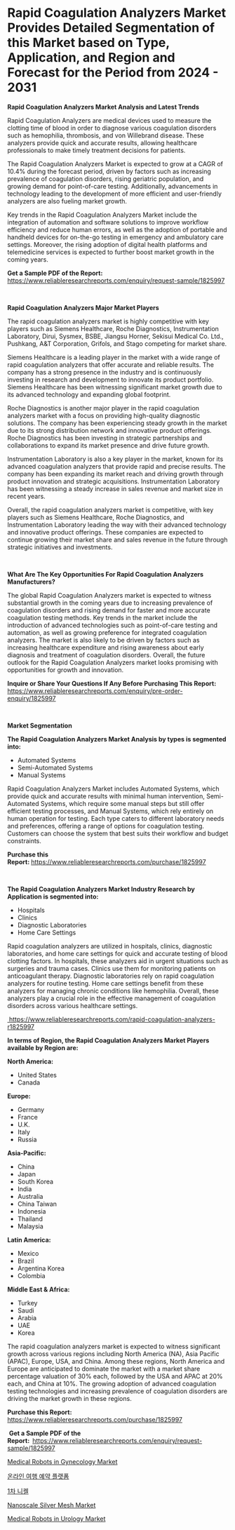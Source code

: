 <p><h1>Rapid Coagulation Analyzers Market Provides Detailed Segmentation of this Market based on Type, Application, and Region and Forecast for the Period from 2024 - 2031</h1></p><p><strong>Rapid Coagulation Analyzers Market Analysis and Latest Trends</strong></p>
<p><p>Rapid Coagulation Analyzers are medical devices used to measure the clotting time of blood in order to diagnose various coagulation disorders such as hemophilia, thrombosis, and von Willebrand disease. These analyzers provide quick and accurate results, allowing healthcare professionals to make timely treatment decisions for patients.</p><p>The Rapid Coagulation Analyzers Market is expected to grow at a CAGR of 10.4% during the forecast period, driven by factors such as increasing prevalence of coagulation disorders, rising geriatric population, and growing demand for point-of-care testing. Additionally, advancements in technology leading to the development of more efficient and user-friendly analyzers are also fueling market growth.</p><p>Key trends in the Rapid Coagulation Analyzers Market include the integration of automation and software solutions to improve workflow efficiency and reduce human errors, as well as the adoption of portable and handheld devices for on-the-go testing in emergency and ambulatory care settings. Moreover, the rising adoption of digital health platforms and telemedicine services is expected to further boost market growth in the coming years.</p></p>
<p><strong>Get a Sample PDF of the Report:&nbsp;</strong> <a href="https://www.reliableresearchreports.com/enquiry/request-sample/1825997">https://www.reliableresearchreports.com/enquiry/request-sample/1825997</a></p>
<p>&nbsp;</p>
<p><strong>Rapid Coagulation Analyzers Major Market Players</strong></p>
<p><p>The rapid coagulation analyzers market is highly competitive with key players such as Siemens Healthcare, Roche Diagnostics, Instrumentation Laboratory, Dirui, Sysmex, BSBE, Jiangsu Horner, Sekisui Medical Co. Ltd., Pushkang, A&T Corporation, Grifols, and Stago competing for market share. </p><p>Siemens Healthcare is a leading player in the market with a wide range of rapid coagulation analyzers that offer accurate and reliable results. The company has a strong presence in the industry and is continuously investing in research and development to innovate its product portfolio. Siemens Healthcare has been witnessing significant market growth due to its advanced technology and expanding global footprint.</p><p>Roche Diagnostics is another major player in the rapid coagulation analyzers market with a focus on providing high-quality diagnostic solutions. The company has been experiencing steady growth in the market due to its strong distribution network and innovative product offerings. Roche Diagnostics has been investing in strategic partnerships and collaborations to expand its market presence and drive future growth.</p><p>Instrumentation Laboratory is also a key player in the market, known for its advanced coagulation analyzers that provide rapid and precise results. The company has been expanding its market reach and driving growth through product innovation and strategic acquisitions. Instrumentation Laboratory has been witnessing a steady increase in sales revenue and market size in recent years.</p><p>Overall, the rapid coagulation analyzers market is competitive, with key players such as Siemens Healthcare, Roche Diagnostics, and Instrumentation Laboratory leading the way with their advanced technology and innovative product offerings. These companies are expected to continue growing their market share and sales revenue in the future through strategic initiatives and investments.</p></p>
<p>&nbsp;</p>
<p><strong>What Are The Key Opportunities For Rapid Coagulation Analyzers Manufacturers?</strong></p>
<p><p>The global Rapid Coagulation Analyzers market is expected to witness substantial growth in the coming years due to increasing prevalence of coagulation disorders and rising demand for faster and more accurate coagulation testing methods. Key trends in the market include the introduction of advanced technologies such as point-of-care testing and automation, as well as growing preference for integrated coagulation analyzers. The market is also likely to be driven by factors such as increasing healthcare expenditure and rising awareness about early diagnosis and treatment of coagulation disorders. Overall, the future outlook for the Rapid Coagulation Analyzers market looks promising with opportunities for growth and innovation.</p></p>
<p><strong>Inquire or Share Your Questions If Any Before Purchasing This Report:</strong> <a href="https://www.reliableresearchreports.com/enquiry/pre-order-enquiry/1825997">https://www.reliableresearchreports.com/enquiry/pre-order-enquiry/1825997</a></p>
<p>&nbsp;</p>
<p><strong>Market Segmentation</strong></p>
<p><strong>The Rapid Coagulation Analyzers Market Analysis by types is segmented into:</strong></p>
<p><ul><li>Automated Systems</li><li>Semi-Automated Systems</li><li>Manual Systems</li></ul></p>
<p><p>Rapid Coagulation Analyzers Market includes Automated Systems, which provide quick and accurate results with minimal human intervention, Semi-Automated Systems, which require some manual steps but still offer efficient testing processes, and Manual Systems, which rely entirely on human operation for testing. Each type caters to different laboratory needs and preferences, offering a range of options for coagulation testing. Customers can choose the system that best suits their workflow and budget constraints.</p></p>
<p><strong>Purchase this Report:&nbsp;</strong><a href="https://www.reliableresearchreports.com/purchase/1825997">https://www.reliableresearchreports.com/purchase/1825997</a></p>
<p>&nbsp;</p>
<p><strong>The Rapid Coagulation Analyzers Market Industry Research by Application is segmented into:</strong></p>
<p><ul><li>Hospitals</li><li>Clinics</li><li>Diagnostic Laboratories</li><li>Home Care Settings</li></ul></p>
<p><p>Rapid coagulation analyzers are utilized in hospitals, clinics, diagnostic laboratories, and home care settings for quick and accurate testing of blood clotting factors. In hospitals, these analyzers aid in urgent situations such as surgeries and trauma cases. Clinics use them for monitoring patients on anticoagulant therapy. Diagnostic laboratories rely on rapid coagulation analyzers for routine testing. Home care settings benefit from these analyzers for managing chronic conditions like hemophilia. Overall, these analyzers play a crucial role in the effective management of coagulation disorders across various healthcare settings.</p></p>
<p><a href="https://www.reliableresearchreports.com/rapid-coagulation-analyzers-r1825997">&nbsp;https://www.reliableresearchreports.com/rapid-coagulation-analyzers-r1825997</a></p>
<p><strong>In terms of Region, the Rapid Coagulation Analyzers Market Players available by Region are:</strong></p>
<p>
    <p> <strong> North America: </strong>
        <ul>
            <li>United States</li>
            <li>Canada</li>
        </ul>
        </p> 
    <p> <strong> Europe: </strong>
        <ul>
            <li>Germany</li>
            <li>France</li>
            <li>U.K.</li>
            <li>Italy</li>
            <li>Russia</li>
        </ul>
        </p> 
    <p> <strong> Asia-Pacific: </strong>
        <ul>
            <li>China</li>
            <li>Japan</li>
            <li>South Korea</li>
            <li>India</li>
            <li>Australia</li>
            <li>China Taiwan</li>
            <li>Indonesia</li>
            <li>Thailand</li>
            <li>Malaysia</li>
        </ul>
        </p> 
    <p> <strong> Latin America: </strong>
        <ul>
            <li>Mexico</li>
            <li>Brazil</li>
            <li>Argentina Korea</li>
            <li>Colombia</li>
        </ul>
        </p> 
    <p> <strong> Middle East & Africa: </strong>
        <ul>
            <li>Turkey</li>
            <li>Saudi</li>
            <li>Arabia</li>
            <li>UAE</li>
            <li>Korea</li>
        </ul>
    </p>
    </p>
<p><p>The rapid coagulation analyzers market is expected to witness significant growth across various regions including North America (NA), Asia Pacific (APAC), Europe, USA, and China. Among these regions, North America and Europe are anticipated to dominate the market with a market share percentage valuation of 30% each, followed by the USA and APAC at 20% each, and China at 10%. The growing adoption of advanced coagulation testing technologies and increasing prevalence of coagulation disorders are driving the market growth in these regions.</p></p>
<p><strong>Purchase this Report: </strong><a href="https://www.reliableresearchreports.com/purchase/1825997">https://www.reliableresearchreports.com/purchase/1825997</a></p>
<p>&nbsp;<strong>Get a Sample PDF of the Report:&nbsp;&nbsp;</strong><a href="https://www.reliableresearchreports.com/enquiry/request-sample/1825997">https://www.reliableresearchreports.com/enquiry/request-sample/1825997</a></p>
<p><strong></strong></p>
<p><p><a href="https://github.com/jsmusil/Market-Research-Report-List-3/blob/main/medical-robots-in-gynecology-market.md">Medical Robots in Gynecology Market</a></p><p><a href="https://github.com/TitusBoyer1/Market-Research-Report-List-1/blob/main/209281047039.md">온라인 여행 예약 플랫폼</a></p><p><a href="https://github.com/iansanftyord09878/Market-Research-Report-List-1/blob/main/223090647038.md">1차 니켈</a></p><p><a href="https://issuu.com/reportprime-2/docs/nanoscale-silver-mesh-market-size-2030.pptx">Nanoscale Silver Mesh Market</a></p><p><a href="https://github.com/yemakinde/Market-Research-Report-List-2/blob/main/medical-robots-in-urology-market.md">Medical Robots in Urology Market</a></p></p>